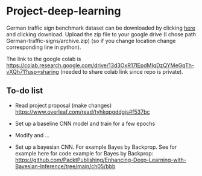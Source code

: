 # Project-deep-learning
German traffic sign benchmark dataset can be downloaded by clicking [here](https://www.kaggle.com/datasets/meowmeowmeowmeowmeow/gtsrb-german-traffic-sign/data) and clicking download. Upload the zip file to your google drive (I chose path German-traffic-signs/archive.zip) (so if you change location change corresponding line in python). 

The link to the google colab is https://colab.research.google.com/drive/13d3OxR17lEpdMIqDzQYMeGqTh-vXQh71?usp=sharing (needed to share colab link since repo is private).

## To-do list

- Read project proposal (make changes) https://www.overleaf.com/read/tyhkqpgddgjs#f537bc
  
- Set up a baseline CNN model and train for a few epochs

- Modify and ...

- Set up a bayesian CNN. For example Bayes by Backprop. See for example here for code example for Bayes by Backprop: https://github.com/PacktPublishing/Enhancing-Deep-Learning-with-Bayesian-Inference/tree/main/ch05/bbb
